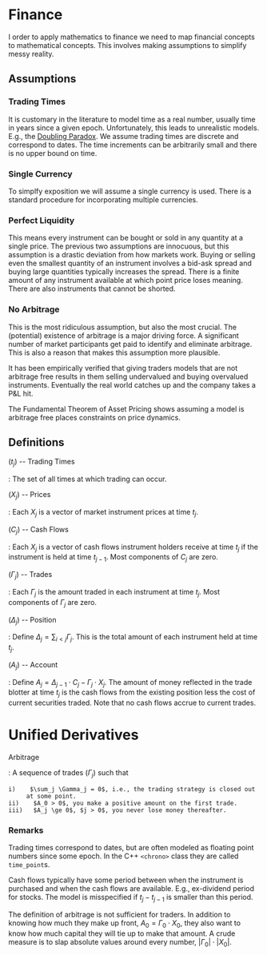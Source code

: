 # Finance

I order to apply mathematics to finance we need to map financial
concepts to mathematical concepts. This involves making assumptions
to simplify messy reality.

## Assumptions

### Trading Times

It is customary in the literature to model time as a real number,
usually time in years since a given epoch. Unfortunately, this
leads to unrealistic models. E.g., the
[Doubling Paradox](../../papers/HarKre1979.pdf).
We assume trading times are discrete and correspond to dates.
The time increments can be arbitrarily small and there is
no upper bound on time.

### Single Currency

To simplfy exposition we will assume a single currency is used.
There is a standard procedure for incorporating multiple currencies.

### Perfect Liquidity

This means every instrument can be bought or sold in any quantity at
a single price. The previous two assumptions are innocuous, but this
assumption is a drastic deviation from how markets work.  Buying or
selling even the smallest quantity of an instrument involves a bid-ask
spread and buying large quantities typically increases the spread. There
is a finite amount of any instrument available at which point price
loses meaning. There are also instruments that cannot be shorted.

### No Arbitrage

This is the most ridiculous assumption, but also the most crucial.
The (potential) existence of arbitrage is a major driving force.
A significant number of market participants get paid to identify and
eliminate arbitrage. This is also a reason that makes this assumption
more plausible.

It has been empirically verified that giving traders models that are not
arbitrage free results in them selling undervalued and buying overvalued
instruments. Eventually the real world catches up
and the company takes a P&L hit.

The Fundamental Theorem of Asset Pricing shows assuming a model is
arbitrage free places constraints on price dynamics.

## Definitions

$(t_j)$ -- Trading Times

:    The set of all times at which trading can occur.

$(X_j)$ -- Prices

:    Each $X_j$ is a vector of market instrument prices at time $t_j$.

$(C_j)$ -- Cash Flows

:    Each $X_j$ is a vector of cash flows instrument holders receive at
     time $t_j$ if the instrument is held at time $t_{j-1}$.
     Most components of $C_j$ are zero.

$(\Gamma_j)$ -- Trades

:    Each $\Gamma_j$ is the amount traded in each instrument at time $t_j$.
     Most components of $\Gamma_j$ are zero.

$(\Delta_j)$ -- Position

:    Define $\Delta_j = \sum_{i < j} \Gamma_j$. This is the total
     amount of each instrument held at time $t_j$.

$(A_j)$ -- Account

:    Define $A_j = \Delta_{j-1}\cdot C_j - \Gamma_j\cdot X_j$.
     The amount of money reflected in the trade blotter at time $t_j$ is
	 the cash flows from the existing position less the cost of current
	 securities traded.
     Note that no cash flows accrue to current trades.

# Unified Derivatives


Arbitrage

:    A sequence of trades $(\Gamma_j)$ such that

    i)    $\sum_j \Gamma_j = 0$, i.e., the trading strategy is closed out
         at some point.
    ii)    $A_0 > 0$, you make a positive amount on the first trade.
    iii)   $A_j \ge 0$, $j > 0$, you never lose money thereafter.

### Remarks

Trading times correspond to dates, but are often modeled as floating
point numbers since some epoch. In the C++ `<chrono>` class they
are called `time_point`s.

Cash flows typically have some period between when the instrument is
purchased and when the cash flows are available. E.g., ex-dividend
period for stocks. The model is misspecified if $t_j - t_{j-1}$ is
smaller than this period.

The definition of arbitrage is not sufficient for traders. In
addition to knowing how much they make up front,
$A_0 = \Gamma_0\cdot X_0$, they also want to know how much capital
they will tie up to make that amount. A crude measure is to slap
absolute values around every number, $|\Gamma_0|\cdot|X_0|$.
